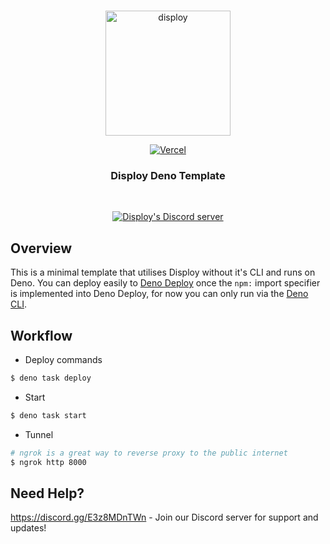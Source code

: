 <div align="center">
	<br />
	<p>
		<a href="https://disploy.dev"><img src="https://disploy.dev/img/logo.svg" alt="disploy" width="200" /></a>
	</p>
    <p>
		<a href="https://vercel.com/?utm_source=disploy&utm_campaign=oss"><img src="https://www.datocms-assets.com/31049/1618983297-powered-by-vercel.svg" alt="Vercel" /></a>
	</p>
    <h3>
        Disploy Deno Template
    </h3>
	<br />
	<p>
		<a href="https://discord.gg/E3z8MDnTWn"><img src="https://img.shields.io/discord/901426442242498650?color=5865F2&logo=discord&logoColor=white" alt="Disploy's Discord server" /></a>
	</p>

</div>

## Overview

This is a minimal template that utilises Disploy without it's CLI and runs on Deno.
You can deploy easily to [Deno Deploy](https://deno.com/deploy) once the `npm:` import specifier is implemented into Deno Deploy, for now you can only run via the [Deno CLI](https://deno.land/manual@v1.28.0/getting_started/installation).

## Workflow

* Deploy commands

```sh
$ deno task deploy
```

* Start

```sh
$ deno task start
```

* Tunnel
```sh
# ngrok is a great way to reverse proxy to the public internet
$ ngrok http 8000
```

## Need Help?

https://discord.gg/E3z8MDnTWn - Join our Discord server for support and updates!
